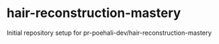 # hair-reconstruction-mastery

Initial repository setup for pr-poehali-dev/hair-reconstruction-mastery